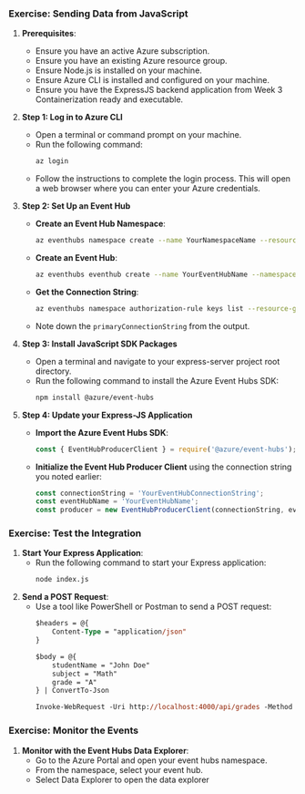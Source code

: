 ### Exercise: Sending Data from JavaScript  
1. **Prerequisites**:   
   - Ensure you have an active Azure subscription.  
   - Ensure you have an existing Azure resource group.  
   - Ensure Node.js is installed on your machine.  
   - Ensure Azure CLI is installed and configured on your machine.  
   - Ensure you have the ExpressJS backend application from Week 3 Containerization ready and executable.  
   
2. **Step 1: Log in to Azure CLI**  
   - Open a terminal or command prompt on your machine.  
   - Run the following command:  
     ```sh  
     az login  
     ```  
   - Follow the instructions to complete the login process. This will open a web browser where you can enter your Azure credentials.  
   
3. **Step 2: Set Up an Event Hub**  
   - **Create an Event Hub Namespace**:  
     ```sh  
     az eventhubs namespace create --name YourNamespaceName --resource-group YourResourceGroup --location YourLocation  
     ```  
   - **Create an Event Hub**:  
     ```sh  
     az eventhubs eventhub create --name YourEventHubName --namespace-name YourNamespaceName --resource-group YourResourceGroup  
     ```  
   - **Get the Connection String**:  
     ```sh  
     az eventhubs namespace authorization-rule keys list --resource-group YourResourceGroup --namespace-name YourNamespaceName --name RootManageSharedAccessKey  
     ```  
   - Note down the `primaryConnectionString` from the output.  
   
4. **Step 3: Install JavaScript SDK Packages**  
   - Open a terminal and navigate to your express-server project root directory.  
   - Run the following command to install the Azure Event Hubs SDK:  
     ```sh  
     npm install @azure/event-hubs  
     ``` 
   
5. **Step 4: Update your Express-JS Application**  
   - **Import the Azure Event Hubs SDK**:  
     ```js  
     const { EventHubProducerClient } = require('@azure/event-hubs');  
     ```  
   - **Initialize the Event Hub Producer Client** using the connection string you noted earlier:  
     ```js  
     const connectionString = 'YourEventHubConnectionString';  
     const eventHubName = 'YourEventHubName';  
     const producer = new EventHubProducerClient(connectionString, eventHubName);  
     ```
   
### Exercise: Test the Integration  
1. **Start Your Express Application**:  
   - Run the following command to start your Express application:  
     ```sh  
     node index.js  
     ```  
2. **Send a POST Request**:  
   - Use a tool like PowerShell or Postman to send a POST request:  
     ```ps  
     $headers = @{  
         Content-Type = "application/json"  
     }  
  
     $body = @{  
         studentName = "John Doe"  
         subject = "Math"  
         grade = "A"  
     } | ConvertTo-Json  
  
     Invoke-WebRequest -Uri http://localhost:4000/api/grades -Method POST -Headers $headers -Body $body  
     ``` 
   
### Exercise: Monitor the Events  
1. **Monitor with the Event Hubs Data Explorer**:  
   - Go to the Azure Portal and open your event hubs namespace.  
   - From the namespace, select your event hub.  
   - Select Data Explorer to open the data explorer